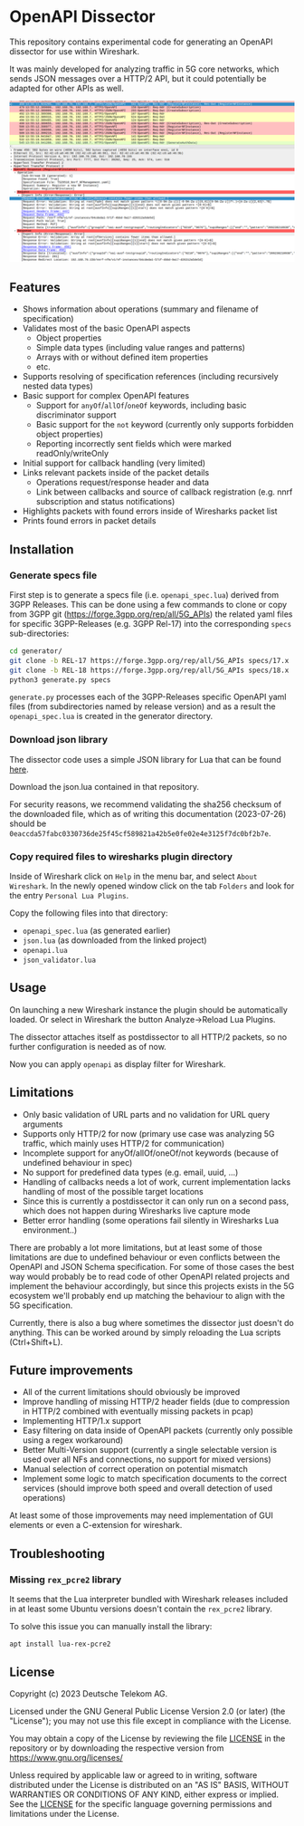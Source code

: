 # OpenAPI Dissector

This repository contains experimental code for generating an OpenAPI dissector for use within Wireshark.

It was mainly developed for analyzing traffic in 5G core networks, which sends JSON messages over a HTTP/2 API,
but it could potentially be adapted for other APIs as well.

![](doc/screenshot.png)

## Features

- Shows information about operations (summary and filename of specification)
- Validates most of the basic OpenAPI aspects
    - Object properties
    - Simple data types (including value ranges and patterns)
    - Arrays with or without defined item properties
    - etc.
- Supports resolving of specification references (including recursively nested data types)
- Basic support for complex OpenAPI features
    - Support for `anyOf`/`allOf`/`oneOf` keywords, including basic discriminator support
    - Basic support for the `not` keyword (currently only supports forbidden object properties)
    - Reporting incorrectly sent fields which were marked readOnly/writeOnly
- Initial support for callback handling (very limited)
- Links relevant packets inside of the packet details
    - Operations request/response header and data
    - Link between callbacks and source of callback registration (e.g. nnrf subscription and status notifications)
- Highlights packets with found errors inside of Wiresharks packet list
- Prints found errors in packet details

## Installation

### Generate specs file

First step is to generate a specs file (i.e. `openapi_spec.lua`) derived from 3GPP Releases. This can be done using a few commands to clone or copy from 3GPP git (https://forge.3gpp.org/rep/all/5G_APIs) the related yaml files for specific 3GPP-Releases (e.g. 3GPP Rel-17) into the corresponding `specs` sub-directories:

```bash
cd generator/
git clone -b REL-17 https://forge.3gpp.org/rep/all/5G_APIs specs/17.x
git clone -b REL-18 https://forge.3gpp.org/rep/all/5G_APIs specs/18.x
python3 generate.py specs
```

`generate.py` processes each of the 3GPP-Releases specific OpenAPI yaml files (from subdirectories named by release version) and as a result the `openapi_spec.lua` is created in the generator directory.

### Download json library

The dissector code uses a simple JSON library for Lua that can be found [here](https://github.com/rxi/json.lua).

Download the json.lua contained in that repository.

For security reasons, we recommend validating the sha256 checksum of the downloaded file, which as of writing this
documentation (2023-07-26) should be `0eaccda57fabc0330736de25f45cf589821a42b5e0fe02e4e3125f7dc0bf2b7e`.

### Copy required files to wiresharks plugin directory

Inside of Wireshark click on `Help` in the menu bar, and select `About Wireshark`.
In the newly opened window click on the tab `Folders` and look for the entry `Personal Lua Plugins`.

Copy the following files into that directory:

- `openapi_spec.lua` (as generated earlier)
- `json.lua` (as downloaded from the linked project)
- `openapi.lua`
- `json_validator.lua`

## Usage

On launching a new Wireshark instance the plugin should be automatically loaded. Or select in Wireshark the button Analyze->Reload Lua Plugins.

The dissector attaches itself as postdissector to all HTTP/2 packets, so no further configuration is needed as of now.

Now you can apply `openapi` as display filter for Wireshark. 

## Limitations

- Only basic validation of URL parts and no validation for URL query arguments
- Supports only HTTP/2 for now (primary use case was analyzing 5G traffic, which mainly uses HTTP/2 for communication)
- Incomplete support for anyOf/allOf/oneOf/not keywords (because of undefined behaviour in spec)
- No support for predefined data types (e.g. email, uuid, ...)
- Handling of callbacks needs a lot of work, current implementation lacks handling of most of the possible target locations
- Since this is currently a postdissector it can only run on a second pass, which does not happen during Wiresharks live capture mode
- Better error handling (some operations fail silently in Wiresharks Lua environment..)

There are probably a lot more limitations, but at least some of those limitations are due to undefined behaviour
or even conflicts between the OpenAPI and JSON Schema specification. For some of those cases the best way would
probably be to read code of other OpenAPI related projects and implement the behaviour accordingly, but since this
projects exists in the 5G ecosystem we'll probably end up matching the behaviour to align with the 5G specification.

Currently, there is also a bug where sometimes the dissector just doesn't do anything.
This can be worked around by simply reloading the Lua scripts (Ctrl+Shift+L).

## Future improvements

- All of the current limitations should obviously be improved
- Improve handling of missing HTTP/2 header fields (due to compression in HTTP/2 combined with eventually missing packets in pcap)
- Implementing HTTP/1.x support
- Easy filtering on data inside of OpenAPI packets (currently only possible using a regex workaround)
- Better Multi-Version support (currently a single selectable version is used over all NFs and connections, no support for mixed versions)
- Manual selection of correct operation on potential mismatch
- Implement some logic to match specification documents to the correct services (should improve both speed and overall detection of used operations)

At least some of those improvements may need implementation of GUI elements or even a C-extension for wireshark.

## Troubleshooting

### Missing `rex_pcre2` library

It seems that the Lua interpreter bundled with Wireshark releases included in
at least some Ubuntu versions doesn't contain the `rex_pcre2` library.

To solve this issue you can manually install the library:

```
apt install lua-rex-pcre2
```

## License

Copyright (c) 2023 Deutsche Telekom AG.

Licensed under the GNU General Public License Version 2.0 (or later) (the "License"); you may not use this file except in compliance with the License.

You may obtain a copy of the License by reviewing the file [LICENSE](./LICENSE) in the repository or by downloading the respective version from
https://www.gnu.org/licenses/

Unless required by applicable law or agreed to in writing, software distributed under the License is distributed on an "AS IS" BASIS, WITHOUT WARRANTIES OR CONDITIONS OF ANY KIND, either express or implied. See the [LICENSE](./LICENSE) for the specific language governing permissions and limitations under the License.
